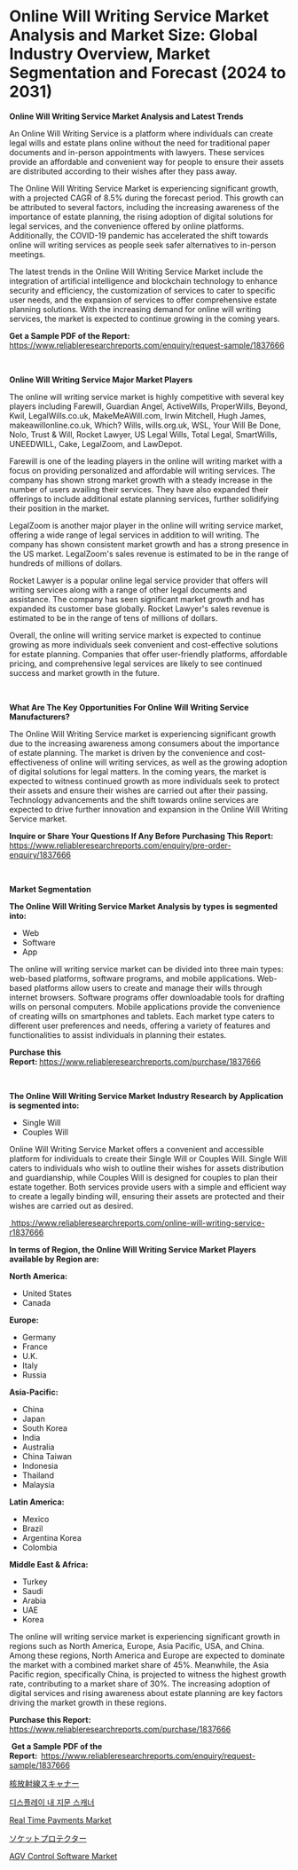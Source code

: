 <p><h1>Online Will Writing Service Market Analysis and Market Size: Global Industry Overview, Market Segmentation and Forecast (2024 to 2031)</h1></p><p><strong>Online Will Writing Service Market Analysis and Latest Trends</strong></p>
<p><p>An Online Will Writing Service is a platform where individuals can create legal wills and estate plans online without the need for traditional paper documents and in-person appointments with lawyers. These services provide an affordable and convenient way for people to ensure their assets are distributed according to their wishes after they pass away.</p><p>The Online Will Writing Service Market is experiencing significant growth, with a projected CAGR of 8.5% during the forecast period. This growth can be attributed to several factors, including the increasing awareness of the importance of estate planning, the rising adoption of digital solutions for legal services, and the convenience offered by online platforms. Additionally, the COVID-19 pandemic has accelerated the shift towards online will writing services as people seek safer alternatives to in-person meetings.</p><p>The latest trends in the Online Will Writing Service Market include the integration of artificial intelligence and blockchain technology to enhance security and efficiency, the customization of services to cater to specific user needs, and the expansion of services to offer comprehensive estate planning solutions. With the increasing demand for online will writing services, the market is expected to continue growing in the coming years.</p></p>
<p><strong>Get a Sample PDF of the Report:&nbsp;</strong> <a href="https://www.reliableresearchreports.com/enquiry/request-sample/1837666">https://www.reliableresearchreports.com/enquiry/request-sample/1837666</a></p>
<p>&nbsp;</p>
<p><strong>Online Will Writing Service Major Market Players</strong></p>
<p><p>The online will writing service market is highly competitive with several key players including Farewill, Guardian Angel, ActiveWills, ProperWills, Beyond, Kwil, LegalWills.co.uk, MakeMeAWill.com, Irwin Mitchell, Hugh James, makeawillonline.co.uk, Which? Wills, wills.org.uk, WSL, Your Will Be Done, Nolo, Trust & Will, Rocket Lawyer, US Legal Wills, Total Legal, SmartWills, UNEEDWILL, Cake, LegalZoom, and LawDepot.</p><p>Farewill is one of the leading players in the online will writing market with a focus on providing personalized and affordable will writing services. The company has shown strong market growth with a steady increase in the number of users availing their services. They have also expanded their offerings to include additional estate planning services, further solidifying their position in the market.</p><p>LegalZoom is another major player in the online will writing service market, offering a wide range of legal services in addition to will writing. The company has shown consistent market growth and has a strong presence in the US market. LegalZoom's sales revenue is estimated to be in the range of hundreds of millions of dollars.</p><p>Rocket Lawyer is a popular online legal service provider that offers will writing services along with a range of other legal documents and assistance. The company has seen significant market growth and has expanded its customer base globally. Rocket Lawyer's sales revenue is estimated to be in the range of tens of millions of dollars.</p><p>Overall, the online will writing service market is expected to continue growing as more individuals seek convenient and cost-effective solutions for estate planning. Companies that offer user-friendly platforms, affordable pricing, and comprehensive legal services are likely to see continued success and market growth in the future.</p></p>
<p>&nbsp;</p>
<p><strong>What Are The Key Opportunities For Online Will Writing Service Manufacturers?</strong></p>
<p><p>The Online Will Writing Service market is experiencing significant growth due to the increasing awareness among consumers about the importance of estate planning. The market is driven by the convenience and cost-effectiveness of online will writing services, as well as the growing adoption of digital solutions for legal matters. In the coming years, the market is expected to witness continued growth as more individuals seek to protect their assets and ensure their wishes are carried out after their passing. Technology advancements and the shift towards online services are expected to drive further innovation and expansion in the Online Will Writing Service market.</p></p>
<p><strong>Inquire or Share Your Questions If Any Before Purchasing This Report:</strong> <a href="https://www.reliableresearchreports.com/enquiry/pre-order-enquiry/1837666">https://www.reliableresearchreports.com/enquiry/pre-order-enquiry/1837666</a></p>
<p>&nbsp;</p>
<p><strong>Market Segmentation</strong></p>
<p><strong>The Online Will Writing Service Market Analysis by types is segmented into:</strong></p>
<p><ul><li>Web</li><li>Software</li><li>App</li></ul></p>
<p><p>The online will writing service market can be divided into three main types: web-based platforms, software programs, and mobile applications. Web-based platforms allow users to create and manage their wills through internet browsers. Software programs offer downloadable tools for drafting wills on personal computers. Mobile applications provide the convenience of creating wills on smartphones and tablets. Each market type caters to different user preferences and needs, offering a variety of features and functionalities to assist individuals in planning their estates.</p></p>
<p><strong>Purchase this Report:&nbsp;</strong><a href="https://www.reliableresearchreports.com/purchase/1837666">https://www.reliableresearchreports.com/purchase/1837666</a></p>
<p>&nbsp;</p>
<p><strong>The Online Will Writing Service Market Industry Research by Application is segmented into:</strong></p>
<p><ul><li>Single Will</li><li>Couples Will</li></ul></p>
<p><p>Online Will Writing Service Market offers a convenient and accessible platform for individuals to create their Single Will or Couples Will. Single Will caters to individuals who wish to outline their wishes for assets distribution and guardianship, while Couples Will is designed for couples to plan their estate together. Both services provide users with a simple and efficient way to create a legally binding will, ensuring their assets are protected and their wishes are carried out as desired.</p></p>
<p><a href="https://www.reliableresearchreports.com/online-will-writing-service-r1837666">&nbsp;https://www.reliableresearchreports.com/online-will-writing-service-r1837666</a></p>
<p><strong>In terms of Region, the Online Will Writing Service Market Players available by Region are:</strong></p>
<p>
    <p> <strong> North America: </strong>
        <ul>
            <li>United States</li>
            <li>Canada</li>
        </ul>
        </p> 
    <p> <strong> Europe: </strong>
        <ul>
            <li>Germany</li>
            <li>France</li>
            <li>U.K.</li>
            <li>Italy</li>
            <li>Russia</li>
        </ul>
        </p> 
    <p> <strong> Asia-Pacific: </strong>
        <ul>
            <li>China</li>
            <li>Japan</li>
            <li>South Korea</li>
            <li>India</li>
            <li>Australia</li>
            <li>China Taiwan</li>
            <li>Indonesia</li>
            <li>Thailand</li>
            <li>Malaysia</li>
        </ul>
        </p> 
    <p> <strong> Latin America: </strong>
        <ul>
            <li>Mexico</li>
            <li>Brazil</li>
            <li>Argentina Korea</li>
            <li>Colombia</li>
        </ul>
        </p> 
    <p> <strong> Middle East & Africa: </strong>
        <ul>
            <li>Turkey</li>
            <li>Saudi</li>
            <li>Arabia</li>
            <li>UAE</li>
            <li>Korea</li>
        </ul>
    </p>
    </p>
<p><p>The online will writing service market is experiencing significant growth in regions such as North America, Europe, Asia Pacific, USA, and China. Among these regions, North America and Europe are expected to dominate the market with a combined market share of 45%. Meanwhile, the Asia Pacific region, specifically China, is projected to witness the highest growth rate, contributing to a market share of 30%. The increasing adoption of digital services and rising awareness about estate planning are key factors driving the market growth in these regions.</p></p>
<p><strong>Purchase this Report: </strong><a href="https://www.reliableresearchreports.com/purchase/1837666">https://www.reliableresearchreports.com/purchase/1837666</a></p>
<p>&nbsp;<strong>Get a Sample PDF of the Report:&nbsp;&nbsp;</strong><a href="https://www.reliableresearchreports.com/enquiry/request-sample/1837666">https://www.reliableresearchreports.com/enquiry/request-sample/1837666</a></p>
<p><strong></strong></p>
<p><p><a href="https://medium.com/@karinaokon69/%E5%8E%9F%E5%AD%90%E5%8A%9B%E6%94%BE%E5%B0%84%E7%B7%9A%E3%82%B9%E3%82%AD%E3%83%A3%E3%83%8A%E3%83%BC%E5%B8%82%E5%A0%B4%E8%A6%8F%E6%A8%A1%E3%81%AF-%E3%82%B0%E3%83%AD%E3%83%BC%E3%83%90%E3%83%AB%E7%94%A3%E6%A5%AD%E3%81%AB%E3%81%8A%E3%81%91%E3%82%8B%E6%9C%80%E9%AB%98%E3%81%AE%E3%83%9E%E3%83%BC%E3%82%B1%E3%83%86%E3%82%A3%E3%83%B3%E3%82%B0%E3%83%81%E3%83%A3%E3%83%8D%E3%83%AB%E3%82%92%E7%A4%BA%E3%81%97%E3%81%A6%E3%81%84%E3%81%BE%E3%81%99-genshiryoku-h%C5%8Dshasen-sukyan%C4%81-shij%C5%8D-no-%C5%8Dsai-wa-b298e9f0b069">核放射線スキャナー</a></p><p><a href="https://medium.com/@matthiasdkins856/%EB%94%94%EC%8A%A4%ED%94%8C%EB%A0%88%EC%9D%B4-%EC%A7%80%EB%AC%B8-%EC%8A%A4%EC%BA%90%EB%84%88-%EC%8B%9C%EC%9E%A5-%EC%9C%A0%ED%98%95-%EC%9D%91%EC%9A%A9-%EB%B0%8F-%EC%A7%80%EB%A6%AC%EB%B3%84-%EC%A2%85%ED%95%A9-%ED%8F%89%EA%B0%80-ac133a3246a7">디스플레이 내 지문 스캐너</a></p><p><a href="https://github.com/JennyferFeil2023/Market-Research-Report-List-1/blob/main/real-time-payments-market.md">Real Time Payments Market</a></p><p><a href="https://medium.com/@idellamante2023/%E3%82%BD%E3%82%B1%E3%83%83%E3%83%88%E4%BF%9D%E8%AD%B7%E5%99%A8%E5%B8%82%E5%A0%B4%E8%AA%BF%E6%9F%BB%E3%83%AC%E3%83%9D%E3%83%BC%E3%83%88-%E3%81%9D%E3%81%AE%E6%AD%B4%E5%8F%B2%E3%81%A82024%E5%B9%B4%E3%81%8B%E3%82%892031%E5%B9%B4%E3%81%BE%E3%81%A7%E3%81%AE%E4%BA%88%E6%B8%AC-6d1a34778545">ソケットプロテクター</a></p><p><a href="https://github.com/gracielawharr/Market-Research-Report-List-1/blob/main/agv-control-software-market.md">AGV Control Software Market</a></p></p>